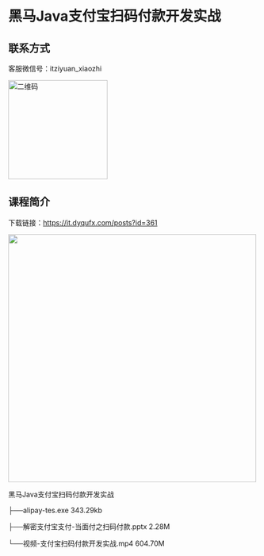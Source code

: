 # 黑马Java支付宝扫码付款开发实战

## 联系方式

客服微信号：itziyuan_xiaozhi

<img src="https://ziyuanyun.oss-cn-guangzhou.aliyuncs.com/common/20240614073449/666b82192834a.jpg" width="200" height="200" alt="二维码">

## 课程简介

下载链接：https://it.dyqufx.com/posts?id=361

<img src="https://ziyuanyun.oss-cn-guangzhou.aliyuncs.com/yun/20240515151844/664461d4dbdac.jpg" width="500" alt="">

  黑马Java支付宝扫码付款开发实战



 ├──alipay-tes.exe 343.29kb

 ├──解密支付宝支付-当面付之扫码付款.pptx 2.28M

 └──视频-支付宝扫码付款开发实战.mp4 604.70M

  